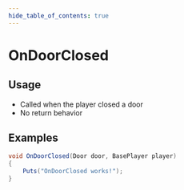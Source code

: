 ```yaml
---
hide_table_of_contents: true
---
```


# OnDoorClosed

## Usage

* Called when the player closed a door
* No return behavior

## Examples

```csharp title=""
void OnDoorClosed(Door door, BasePlayer player)
{
    Puts("OnDoorClosed works!");
}
```
